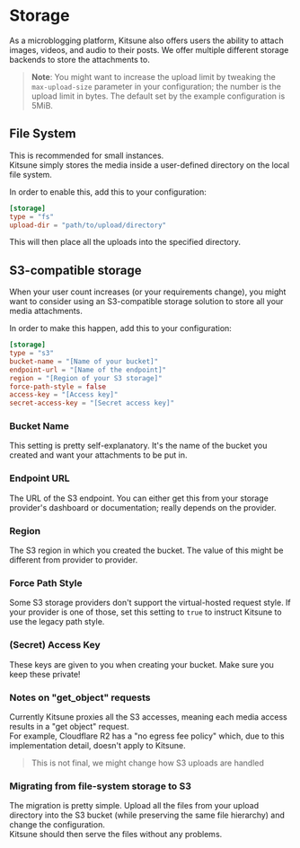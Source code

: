# Storage

As a microblogging platform, Kitsune also offers users the ability to attach images, videos, and audio to their posts.
We offer multiple different storage backends to store the attachments to.

> **Note**: You might want to increase the upload limit by tweaking the `max-upload-size` parameter in your configuration; the number is the upload limit in bytes.
> The default set by the example configuration is 5MiB.

## File System

This is recommended for small instances.  
Kitsune simply stores the media inside a user-defined directory on the local file system.

In order to enable this, add this to your configuration:

```toml
[storage]
type = "fs"
upload-dir = "path/to/upload/directory"
```

This will then place all the uploads into the specified directory.

## S3-compatible storage

When your user count increases (or your requirements change), you might want to consider using an S3-compatible storage solution to store all your media attachments.

In order to make this happen, add this to your configuration:

```toml
[storage]
type = "s3"
bucket-name = "[Name of your bucket]"
endpoint-url = "[Name of the endpoint]"
region = "[Region of your S3 storage]"
force-path-style = false
access-key = "[Access key]"
secret-access-key = "[Secret access key]"
```

### Bucket Name

This setting is pretty self-explanatory. It's the name of the bucket you created and want your attachments to be put in.

### Endpoint URL

The URL of the S3 endpoint. You can either get this from your storage provider's dashboard or documentation; really depends on the provider.

### Region

The S3 region in which you created the bucket. The value of this might be different from provider to provider.

### Force Path Style

Some S3 storage providers don't support the virtual-hosted request style. If your provider is one of those, set this setting to `true` to instruct Kitsune to use the legacy path style.

### (Secret) Access Key

These keys are given to you when creating your bucket. Make sure you keep these private!

### Notes on "get_object" requests

Currently Kitsune proxies all the S3 accesses, meaning each media access results in a "get object" request.  
For example, Cloudflare R2 has a "no egress fee policy" which, due to this implementation detail, doesn't apply to Kitsune.

> This is not final, we might change how S3 uploads are handled

### Migrating from file-system storage to S3

The migration is pretty simple. Upload all the files from your upload directory into the S3 bucket (while preserving the same file hierarchy) and change the configuration.  
Kitsune should then serve the files without any problems.

